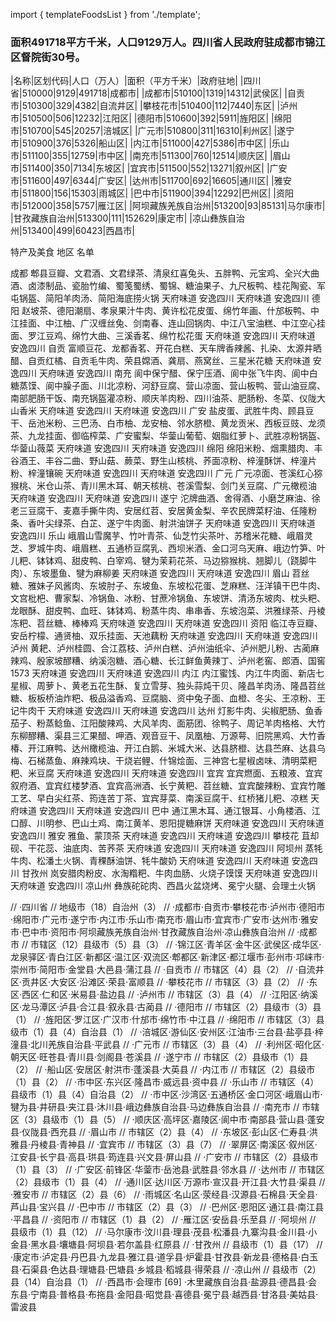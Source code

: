 import { templateFoodsList } from './template';

### 面积491718平方千米，人口9129万人。四川省人民政府驻成都市锦江区督院街30号。
<!-- ||||| -->
|名称|区划代码|人口（万人）|面积（平方千米）|政府驻地|
|四川省|510000|9129|491718|成都市|
|成都市|510100|1319|14312|武侯区|
|自贡市|510300|329|4382|自流井区|
|攀枝花市|510400|112|7440|东区|
|泸州市|510500|506|12232|江阳区|
|德阳市|510600|392|5911|旌阳区|
|绵阳市|510700|545|20257|涪城区|
|广元市|510800|311|16310|利州区|
|遂宁市|510900|376|5326|船山区|
|内江市|511000|427|5386|市中区|
|乐山市|511100|355|12759|市中区|
|南充市|511300|760|12514|顺庆区|
|眉山市|511400|350|7134|东坡区|
|宜宾市|511500|552|13271|叙州区|
|广安市|511600|497|6344|广安区|
|达州市|511700|692|16605|通川区|
|雅安市|511800|156|15303|雨城区|
|巴中市|511900|394|12292|巴州区|
|资阳市|512000|358|5757|雁江区|
|阿坝藏族羌族自治州|513200|93|85131|马尔康市|
|甘孜藏族自治州|513300|111|152629|康定市|
|凉山彝族自治州|513400|499|60423|西昌市|


特产及美食
地区
名单

成都
郫县豆瓣、文君酒、文君绿茶、清泉红喜兔头、五胖鸭、元宝鸡、全兴大曲酒、卤漆制品、瓷胎竹编、蜀笺蜀绣、蜀锦、糖油果子、九尺板鸭、桂花陶瓷、军屯锅盔、简阳羊肉汤、简阳海底捞火锅
天府味道 安逸四川
天府味道 安逸四川
德阳
赵坡茶、德阳潮扇、孝泉果汁牛肉、黄许松花皮蛋、绵竹年画、什邡板鸭、中江挂面、中江柚、广汉缠丝兔、剑南春、连山回锅肉、中江八宝油糕、中江空心挂面、罗江豆鸡、绵竹大曲、三溪香茗、绵竹松花蛋
天府味道 安逸四川
天府味道 安逸四川
自贡
富顺豆花、龙都香茗、开花白糕、天车牌香辣酱、扎染、太源井晒醋、自贡红橘、自贡毛牛肉、荣县嫦酒、龚扇、燕窝丝、三星米花糖
天府味道 安逸四川
天府味道 安逸四川
南充
阆中保宁醋、保宁压酒、阆中张飞牛肉、阆中白糖蒸馍、阆中臊子面、川北凉粉、河舒豆腐、营山凉面、营山板鸭、营山油豆腐、南部肥肠干饭、南充锅盔灌凉粉、顺庆羊肉粉、四川油茶、肥肠粉、冬菜、仪陇大山香米
天府味道 安逸四川
天府味道 安逸四川
广安
盐皮蛋、武胜牛肉、顾县豆干、岳池米粉、三巴汤、白市柚、龙安柚、邻水脐橙、黄龙贡米、西板豆豉、龙须茶、九龙挂面、御临榨菜、广安蜜梨、华蓥山葡萄、姻脂红萝卜、武胜凉粉锅盔、华蓥山薇菜
天府味道 安逸四川
天府味道 安逸四川
绵阳
绵阳米粉、烟熏腊肉、丰谷酒王、丰谷二曲、野山菇、蕨菜、野生山核桃、荞面凉粉、梓潼酥饼、梓潼片粉、梓潼镶碗
天府味道 安逸四川
天府味道 安逸四川
广元
广元凉面、苍溪红心猕猴桃、米仓山茶、青川黑木耳、朝天核桃、苍溪雪梨、剑门关豆腐、广元橄榄油
天府味道 安逸四川
天府味道 安逸四川
遂宁
沱牌曲酒、舍得酒、小磨芝麻油、徐老三豆腐干、麦嘉手撕牛肉、安居红苕、安居黄金梨、辛农民牌菜籽油、任隆粉条、香叶尖绿茶、白芷、遂宁牛肉面、射洪油饼子
天府味道 安逸四川
天府味道 安逸四川
乐山
峨眉山雪魔芋、竹叶青茶、仙芝竹尖茶叶、苏稽米花糖、峨眉灵芝、罗城牛肉、峨眉糕、五通桥豆腐乳、西坝米酒、金口河乌天麻、峨边竹笋、叶儿粑、钵钵鸡、甜皮鸭、白宰鸡、犍为茉莉花茶、马边猕猴桃、翘脚儿（跷脚牛肉）、东坡墨鱼、犍为麻柳姜
天府味道 安逸四川
天府味道 安逸四川
眉山
苕丝糖、雅妹子风酱肉、东坡肘子、东坡鱼、东坡松花蛋、芝麻糕、汪洋镇干巴牛肉、文宫枇杷、曹家梨、冷锅鱼、冰粉、甘蔗冷锅鱼、东坡饼、清汤东坡肉、枕头粑、龙眼酥、甜皮鸭、血旺、钵钵鸡、粉蒸牛肉、串串香、东坡泡菜、洪雅绿茶、丹棱冻粑、苕丝糖、棒棒鸡
天府味道 安逸四川
天府味道 安逸四川
资阳
临江寺豆瓣、安岳柠檬、通贤柚、双乐挂面、天池藕粉
天府味道 安逸四川
天府味道 安逸四川
泸州
黄耙、泸州桂圆、合江荔枝、泸州白糕、泸州油纸伞、泸州肥儿粉、古蔺麻辣鸡、殷家坡醪糟、纳溪泡糖、酒心糖、长江鲜鱼黄辣丁、泸州老窖、郎酒、国窖1573
天府味道 安逸四川
天府味道 安逸四川
内江
内江蜜饯、内江牛肉面、新店七星椒、周萝卜、黄老五花生酥、复立雪芽、独头蒜炖干贝、隆昌羊肉汤、隆昌苕丝糖、板板桥油炸粑、极品溢香鸡、豆腐脑、资中兔子面、血橙、冬尖、王凉粉、王记牛肉干
天府味道 安逸四川
天府味道 安逸四川
达州
灯影牛肉、尖椒肥肠、鱼香茄子、粉蒸鲶鱼、江阳酸辣鸡、大风羊肉、面筋团、徐鸭子、周记羊肉格格、大竹东柳醪糟、渠县三汇果醋、呷酒、观音豆干、凤凰柚、万源萼、旧院黑鸡、大竹香椿、开江麻鸭、达州橄榄油、开江白鹅、米城大米、达县脐橙、达县苎麻、达县乌梅、石梯蒸鱼、麻辣鸡块、干烧岩鲤、什锦烩面、三神宫七星椒卤味、清明菜粑粑、米豆腐
天府味道 安逸四川
天府味道 安逸四川
宜宾
宜宾燃面、五粮液、宜宾叙府酒、宜宾红楼梦酒、宜宾高洲酒、长宁黄粑、苕丝糖、宜宾酸辣粉、宜宾竹雕工艺、早白尖红茶、筠连苦丁茶、宜宾芽菜、南溪豆腐干、红桥猪儿粑、凉糕
天府味道 安逸四川
天府味道 安逸四川
巴中
通江黑木耳、通江银耳、小角楼酒、江口醇、川明参、巴山土鸡、南江黄羊、恩阳提糖麻饼
天府味道 安逸四川
天府味道 安逸四川
雅安
雅鱼、蒙顶茶
天府味道 安逸四川
天府味道 安逸四川
攀枝花
苴却砚、干花蕊、油底肉、苦荞茶
天府味道 安逸四川
天府味道 安逸四川
阿坝州
蒸牦牛肉、松潘土火锅、青稞酥油饼、牦牛酸奶
天府味道 安逸四川
天府味道 安逸四川
甘孜州
岚安腊肉粉皮、水淘糌粑、牛肉血肠、火烧子馍馍
天府味道 安逸四川
天府味道 安逸四川
凉山州
彝族砣砣肉、西昌火盆烧烤、冕宁火腿、会理土火锅




// ·四川省
// 地级市（18）自治州（3）
// ·成都市·自贡市·攀枝花市·泸州市·德阳市·绵阳市·广元市·遂宁市·内江市·乐山市·南充市·眉山市·宜宾市·广安市·达州市·雅安市·巴中市·资阳市·阿坝藏族羌族自治州·甘孜藏族自治州·凉山彝族自治州
// ·成都市
// 市辖区（12）县级市（5）县（3）
// ·锦江区·青羊区·金牛区·武侯区·成华区·龙泉驿区·青白江区·新都区·温江区·双流区·郫都区·新津区·都江堰市·彭州市·邛崃市·崇州市·简阳市·金堂县·大邑县·蒲江县
// ·自贡市
// 市辖区（4）县（2）
// ·自流井区·贡井区·大安区·沿滩区·荣县·富顺县
// ·攀枝花市
// 市辖区（3）县（2）
// ·东区·西区·仁和区·米易县·盐边县
// ·泸州市
// 市辖区（3）县（4）
// ·江阳区·纳溪区·龙马潭区·泸县·合江县·叙永县·古蔺县
// ·德阳市
// 市辖区（2）县级市（3）县（1）
// ·旌阳区·罗江区·广汉市·什邡市·绵竹市·中江县
// ·绵阳市
// 市辖区（3）县级市（1）县（4）自治县（1）
// ·涪城区·游仙区·安州区·江油市·三台县·盐亭县·梓潼县·北川羌族自治县·平武县
// ·广元市
// 市辖区（3）县（4）
// ·利州区·昭化区·朝天区·旺苍县·青川县·剑阁县·苍溪县
// ·遂宁市
// 市辖区（2）县级市（1）县（2）
// ·船山区·安居区·射洪市·蓬溪县·大英县
// ·内江市
// 市辖区（2）县级市（1）县（2）
// ·市中区·东兴区·隆昌市·威远县·资中县
// ·乐山市
// 市辖区（4）县级市（1）县（4）自治县（2）
// ·市中区·沙湾区·五通桥区·金口河区·峨眉山市·犍为县·井研县·夹江县·沐川县·峨边彝族自治县·马边彝族自治县
// ·南充市
// 市辖区（3）县级市（1）县（5）
// ·顺庆区·高坪区·嘉陵区·阆中市·南部县·营山县·蓬安县·仪陇县·西充县
// ·眉山市
// 市辖区（2）县（4）
// ·东坡区·彭山区·仁寿县·洪雅县·丹棱县·青神县
// ·宜宾市
// 市辖区（3）县（7）
// ·翠屏区·南溪区·叙州区·江安县·长宁县·高县·珙县·筠连县·兴文县·屏山县
// ·广安市
// 市辖区（2）县级市（1）县（3）
// ·广安区·前锋区·华蓥市·岳池县·武胜县·邻水县
// ·达州市
// 市辖区（2）县级市（1）县（4）
// ·通川区·达川区·万源市·宣汉县·开江县·大竹县·渠县
// ·雅安市
// 市辖区（2）县（6）
// ·雨城区·名山区·荥经县·汉源县·石棉县·天全县·芦山县·宝兴县
// ·巴中市
// 市辖区（2）县（3）
// ·巴州区·恩阳区·通江县·南江县·平昌县
// ·资阳市
// 市辖区（1）县（2）
// ·雁江区·安岳县·乐至县
// ·阿坝州
// 县级市（1）县（12）
// ·马尔康市·汶川县·理县·茂县·松潘县·九寨沟县·金川县·小金县·黑水县·壤塘县·阿坝县·若尔盖县·红原县
// ·甘孜州
// 县级市（1）县（17）
// ·康定市·泸定县·丹巴县·九龙县·雅江县·道孚县·炉霍县·甘孜县·新龙县·德格县·白玉县·石渠县·色达县·理塘县·巴塘县·乡城县·稻城县·得荣县
// ·凉山州
// 县级市（2）县（14）自治县（1）
// ·西昌市·会理市 [69]  ·木里藏族自治县·盐源县·德昌县·会东县·宁南县·普格县·布拖县·金阳县·昭觉县·喜德县·冕宁县·越西县·甘洛县·美姑县·雷波县
